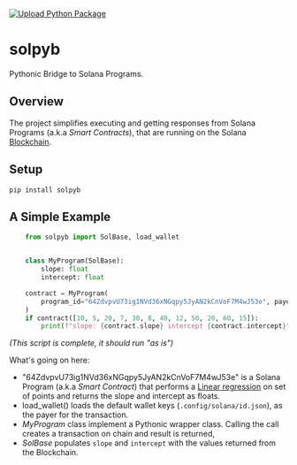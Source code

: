 [![Upload Python Package](https://github.com/amor71/solpyb/actions/workflows/python-publish.yml/badge.svg)](https://github.com/amor71/solpyb/actions/workflows/python-publish.yml)
# solpyb
Pythonic Bridge to Solana Programs.

## Overview

The project simplifies executing and getting responses from Solana Programs (a.k.a *Smart Contracts*), that are running on the Solana [Blockchain](https://solana.com/).

## Setup

`pip install solpyb`

## A Simple Example

```python
    from solpyb import SolBase, load_wallet


    class MyProgram(SolBase):
        slope: float
        intercept: float

    contract = MyProgram(
        program_id="64ZdvpvU73ig1NVd36xNGqpy5JyAN2kCnVoF7M4wJ53e", payer=load_wallet()
    )
    if contract([10, 5, 20, 7, 30, 8, 40, 12, 50, 20, 60, 15]):
        print(f"slope: {contract.slope} intercept {contract.intercept}")
```

*(This script is complete, it should run "as is")*

What's going on here:

* "64ZdvpvU73ig1NVd36xNGqpy5JyAN2kCnVoF7M4wJ53e" is a Solana Program (a.k.a *Smart Contract*) that performs a [Linear regression](https://en.wikipedia.org/wiki/Linear_regression) on set of points and returns the slope and intercept as floats.
* load_wallet() loads the default wallet keys (`.config/solana/id.json`), as the payer for the transaction.
* *MyProgram* class implement a Pythonic wrapper class. Calling the call creates a transaction on chain and result is returned,
* *SolBase* populates `slope` and `intercept` with the values returned from the Blockchain.